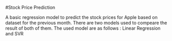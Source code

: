 #Stock Price Prediction

A basic regression model to predict the stock prices for Apple based on dataset for the previous month. There are two models used to compeare the result of both of them. The used model are as follows : Linear Regression and SVR 
